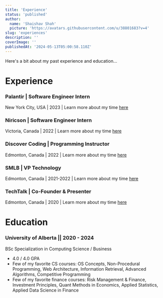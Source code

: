 ```yaml
---
title: 'Experience'
status: 'published'
author:
  name: 'Shaishav Shah'
  picture: 'https://avatars.githubusercontent.com/u/38801683?v=4'
slug: 'experiences'
description: ''
coverImage: ''
publishedAt: '2024-05-13T05:00:58.110Z'
---
```


Here's a bit about my past experience and education...

# Experience

### Palantir | Software Engineer Intern

New York City, USA | 2023 | Learn more about my time [here](https://updated-personal-site.vercel.app/jobs/palantir)

### Niricson | Software Engineer Intern

Victoria, Canada | 2022 | Learn more about my time [here](https://updated-personal-site.vercel.app/jobs/niricson)

### Discover Coding | Programming Instructor

Edmonton, Canada | 2022 | Learn more about my time [here](https://updated-personal-site.vercel.app/jobs/niricson)

### SMLB | VP Technology

Edmonton, Canada | 2021-2022 | Learn more about my time [here](https://updated-personal-site.vercel.app/jobs/niricson)

### TechTalk | Co-Founder & Presenter

Edmonton, Canada | 2020 | Learn more about my time [here](/jobs/niricson)

# Education

### University of Alberta || 2020 - 2024

BSc Specialization in Computing Science / Business

- 4.0 / 4.0 GPA
- Few of my favorite CS courses: OS Concepts, Non-Procedural Programming, Web Architecture, Information Retrieval, Advanced Algorithms, Competitive Programming
- Few of my favorite finance courses: Risk Management & Finance, Investment Principles, Quant Methods in Economics, Applied Statistics, Applied Data Science in Finance